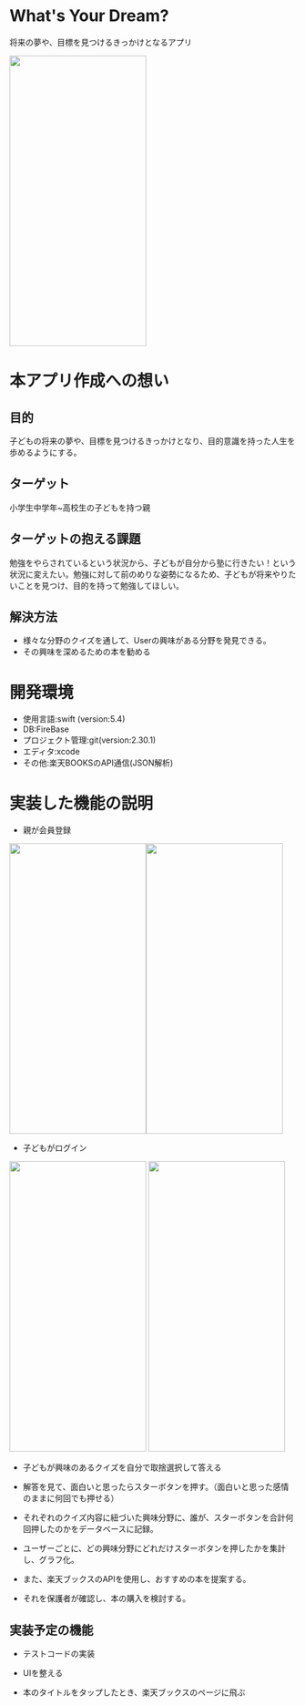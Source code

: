 # What's Your Dream?
将来の夢や、目標を見つけるきっかけとなるアプリ

<img src="https://user-images.githubusercontent.com/77444865/129061939-9832afc7-5dac-409e-b172-405c5f959999.png" width=240px height=510px >

# 本アプリ作成への想い
## 目的
子どもの将来の夢や、目標を見つけるきっかけとなり、目的意識を持った人生を歩めるようにする。
## ターゲット
小学生中学年~高校生の子どもを持つ親
## ターゲットの抱える課題
勉強をやらされているという状況から、子どもが自分から塾に行きたい！という状況に変えたい。勉強に対して前のめりな姿勢になるため、子どもが将来やりたいことを見つけ、目的を持って勉強してほしい。
## 解決方法
* 様々な分野のクイズを通して、Userの興味がある分野を発見できる。
* その興味を深めるための本を勧める

# 開発環境
* 使用言語:swift (version:5.4)
* DB:FireBase
* プロジェクト管理:git(version:2.30.1)
* エディタ:xcode
* その他:楽天BOOKSのAPI通信(JSON解析)

# 実装した機能の説明

* 親が会員登録

<img src="https://user-images.githubusercontent.com/77444865/129066343-b62a6ad0-e1b3-4451-b46b-324f732950a2.png" width=240px height=510px ><img src="https://user-images.githubusercontent.com/77444865/129066442-e9d1a6b6-7184-4f88-a113-9fc200918ac0.png" width=240px height=510px >
* 子どもがログイン

<img src="hhttps://user-images.githubusercontent.com/77444865/129066376-d65955df-94ef-4a22-9c5b-cad9e072d1b2.png" width=240px height=510px >
<img src="https://user-images.githubusercontent.com/77444865/129066426-1754547c-a8b8-4542-91d2-2c6e6b323c05.png" width=240px height=510px >





* 子どもが興味のあるクイズを自分で取捨選択して答える

* 解答を見て、面白いと思ったらスターボタンを押す。（面白いと思った感情のままに何回でも押せる） 

* それぞれのクイズ内容に紐づいた興味分野に、誰が、スターボタンを合計何回押したのかをデータベースに記録。

* ユーザーごとに、どの興味分野にどれだけスターボタンを押したかを集計し、グラフ化。

* また、楽天ブックスのAPIを使用し、おすすめの本を提案する。

* それを保護者が確認し、本の購入を検討する。


## 実装予定の機能
* テストコードの実装

* UIを整える

* 本のタイトルをタップしたとき、楽天ブックスのページに飛ぶ

